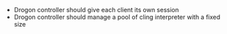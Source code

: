 - Drogon controller should give each client its own session
- Drogon controller should manage a pool of cling interpreter with a fixed size